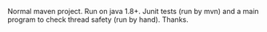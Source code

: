 Normal maven project. Run on java 1.8+. Junit tests (run by mvn) and a main program to check thread safety (run by hand). Thanks.